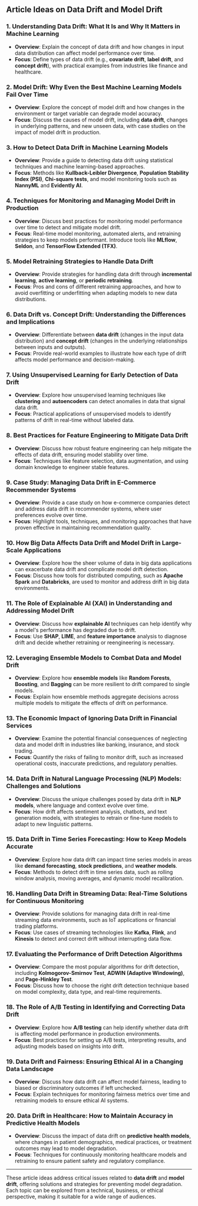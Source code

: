 ## Article Ideas on Data Drift and Model Drift

### 1. **Understanding Data Drift: What It Is and Why It Matters in Machine Learning**
   - **Overview**: Explain the concept of data drift and how changes in input data distribution can affect model performance over time.
   - **Focus**: Define types of data drift (e.g., **covariate drift**, **label drift**, and **concept drift**), with practical examples from industries like finance and healthcare.

### 2. **Model Drift: Why Even the Best Machine Learning Models Fail Over Time**
   - **Overview**: Explore the concept of model drift and how changes in the environment or target variable can degrade model accuracy.
   - **Focus**: Discuss the causes of model drift, including **data drift**, changes in underlying patterns, and new unseen data, with case studies on the impact of model drift in production.

### 3. **How to Detect Data Drift in Machine Learning Models**
   - **Overview**: Provide a guide to detecting data drift using statistical techniques and machine learning-based approaches.
   - **Focus**: Methods like **Kullback-Leibler Divergence**, **Population Stability Index (PSI)**, **Chi-square tests**, and model monitoring tools such as **NannyML** and **Evidently AI**.

### 4. **Techniques for Monitoring and Managing Model Drift in Production**
   - **Overview**: Discuss best practices for monitoring model performance over time to detect and mitigate model drift.
   - **Focus**: Real-time model monitoring, automated alerts, and retraining strategies to keep models performant. Introduce tools like **MLflow**, **Seldon**, and **TensorFlow Extended (TFX)**.

### 5. **Model Retraining Strategies to Handle Data Drift**
   - **Overview**: Provide strategies for handling data drift through **incremental learning**, **active learning**, or **periodic retraining**.
   - **Focus**: Pros and cons of different retraining approaches, and how to avoid overfitting or underfitting when adapting models to new data distributions.

### 6. **Data Drift vs. Concept Drift: Understanding the Differences and Implications**
   - **Overview**: Differentiate between **data drift** (changes in the input data distribution) and **concept drift** (changes in the underlying relationships between inputs and outputs).
   - **Focus**: Provide real-world examples to illustrate how each type of drift affects model performance and decision-making.

### 7. **Using Unsupervised Learning for Early Detection of Data Drift**
   - **Overview**: Explore how unsupervised learning techniques like **clustering** and **autoencoders** can detect anomalies in data that signal data drift.
   - **Focus**: Practical applications of unsupervised models to identify patterns of drift in real-time without labeled data.

### 8. **Best Practices for Feature Engineering to Mitigate Data Drift**
   - **Overview**: Discuss how robust feature engineering can help mitigate the effects of data drift, ensuring model stability over time.
   - **Focus**: Techniques like feature selection, data augmentation, and using domain knowledge to engineer stable features.

### 9. **Case Study: Managing Data Drift in E-Commerce Recommender Systems**
   - **Overview**: Provide a case study on how e-commerce companies detect and address data drift in recommender systems, where user preferences evolve over time.
   - **Focus**: Highlight tools, techniques, and monitoring approaches that have proven effective in maintaining recommendation quality.

### 10. **How Big Data Affects Data Drift and Model Drift in Large-Scale Applications**
   - **Overview**: Explore how the sheer volume of data in big data applications can exacerbate data drift and complicate model drift detection.
   - **Focus**: Discuss how tools for distributed computing, such as **Apache Spark** and **Databricks**, are used to monitor and address drift in big data environments.

### 11. **The Role of Explainable AI (XAI) in Understanding and Addressing Model Drift**
   - **Overview**: Discuss how **explainable AI** techniques can help identify why a model's performance has degraded due to drift.
   - **Focus**: Use **SHAP**, **LIME**, and **feature importance** analysis to diagnose drift and decide whether retraining or reengineering is necessary.

### 12. **Leveraging Ensemble Models to Combat Data and Model Drift**
   - **Overview**: Explore how **ensemble models** like **Random Forests**, **Boosting**, and **Bagging** can be more resilient to drift compared to single models.
   - **Focus**: Explain how ensemble methods aggregate decisions across multiple models to mitigate the effects of drift on performance.

### 13. **The Economic Impact of Ignoring Data Drift in Financial Services**
   - **Overview**: Examine the potential financial consequences of neglecting data and model drift in industries like banking, insurance, and stock trading.
   - **Focus**: Quantify the risks of failing to monitor drift, such as increased operational costs, inaccurate predictions, and regulatory penalties.

### 14. **Data Drift in Natural Language Processing (NLP) Models: Challenges and Solutions**
   - **Overview**: Discuss the unique challenges posed by data drift in **NLP models**, where language and context evolve over time.
   - **Focus**: How drift affects sentiment analysis, chatbots, and text generation models, with strategies to retrain or fine-tune models to adapt to new linguistic patterns.

### 15. **Data Drift in Time Series Forecasting: How to Keep Models Accurate**
   - **Overview**: Explore how data drift can impact time series models in areas like **demand forecasting**, **stock predictions**, and **weather models**.
   - **Focus**: Methods to detect drift in time series data, such as rolling window analysis, moving averages, and dynamic model recalibration.

### 16. **Handling Data Drift in Streaming Data: Real-Time Solutions for Continuous Monitoring**
   - **Overview**: Provide solutions for managing data drift in real-time streaming data environments, such as IoT applications or financial trading platforms.
   - **Focus**: Use cases of streaming technologies like **Kafka**, **Flink**, and **Kinesis** to detect and correct drift without interrupting data flow.

### 17. **Evaluating the Performance of Drift Detection Algorithms**
   - **Overview**: Compare the most popular algorithms for drift detection, including **Kolmogorov-Smirnov Test**, **ADWIN (Adaptive Windowing)**, and **Page-Hinkley Test**.
   - **Focus**: Discuss how to choose the right drift detection technique based on model complexity, data type, and real-time requirements.

### 18. **The Role of A/B Testing in Identifying and Correcting Data Drift**
   - **Overview**: Explore how **A/B testing** can help identify whether data drift is affecting model performance in production environments.
   - **Focus**: Best practices for setting up A/B tests, interpreting results, and adjusting models based on insights into drift.

### 19. **Data Drift and Fairness: Ensuring Ethical AI in a Changing Data Landscape**
   - **Overview**: Discuss how data drift can affect model fairness, leading to biased or discriminatory outcomes if left unchecked.
   - **Focus**: Explain techniques for monitoring fairness metrics over time and retraining models to ensure ethical AI systems.

### 20. **Data Drift in Healthcare: How to Maintain Accuracy in Predictive Health Models**
   - **Overview**: Discuss the impact of data drift on **predictive health models**, where changes in patient demographics, medical practices, or treatment outcomes may lead to model degradation.
   - **Focus**: Techniques for continuously monitoring healthcare models and retraining to ensure patient safety and regulatory compliance.

---

These article ideas address critical issues related to **data drift** and **model drift**, offering solutions and strategies for preventing model degradation. Each topic can be explored from a technical, business, or ethical perspective, making it suitable for a wide range of audiences.
